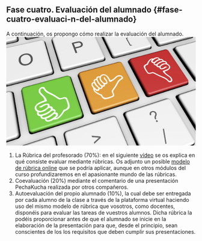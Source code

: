## Fase cuatro. Evaluación del alumnado {#fase-cuatro-evaluaci-n-del-alumnado}

A continuación, os propongo cómo realizar la evaluación del alumnado.![645-evaluacion-de-proveedor-607x348.jpg](images/image45.jpg)

1.  La Rúbrica del profesorado (70%): en el siguiente [vídeo](https://www.google.com/url?q=https://www.youtube.com/watch?v%3DphpwpQuPFcA&sa=D&ust=1509617244742000&usg=AFQjCNHmY0RF4NX0KXukE5iEYXDt34w0lw) se os explica en qué consiste evaluar mediante rúbricas. Os adjunto un posible [modelo de rúbrica online](https://www.google.com/url?q=https://www.rcampus.com/rubricshowc.cfm?code%3DXBAC38%26sp%3Dyes%26&sa=D&ust=1509617244742000&usg=AFQjCNEP_L9OZY8wxyQNSPA93JEOG5QOBA) que se podría aplicar, aunque en otros módulos del curso profundizaremos en el apasionante mundo de las rúbricas.
2.  Coevaluación (20%) mediante el comentario de una presentación PechaKucha realizada por otros compañeros.
3.  Autoevaluación del propio alumnado (10%), la cual debe ser entregada por cada alumno de la clase a través de la plataforma virtual haciendo uso del mismo modelo de rúbrica que vosotros, como docentes, disponéis para evaluar las tareas de vuestros alumnos. Dicha rúbrica la podéis proporcionar antes de que el alumnado se inicie en la elaboración de la presentación para que, desde el principio,  sean conscientes de los los requisitos que deben cumplir sus presentaciones.
